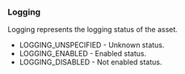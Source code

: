 ### Logging
Logging represents the logging status of the asset.

- LOGGING_UNSPECIFIED - Unknown status.
- LOGGING_ENABLED - Enabled status.
- LOGGING_DISABLED - Not enabled status.
